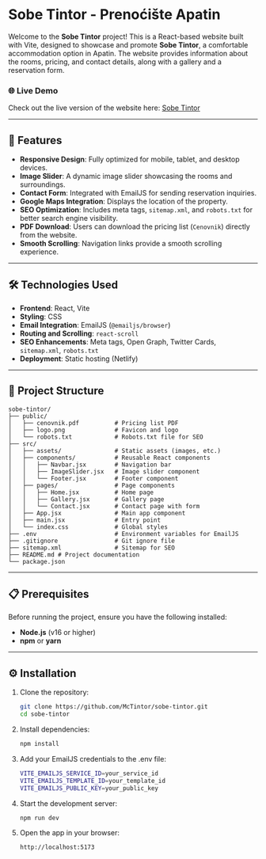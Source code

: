 # Sobe Tintor - Prenoćište Apatin

Welcome to the **Sobe Tintor** project! This is a React-based website built with Vite, designed to showcase and promote **Sobe Tintor**, a comfortable accommodation option in Apatin. The website provides information about the rooms, pricing, and contact details, along with a gallery and a reservation form.

### 🌐 Live Demo
Check out the live version of the website here: [Sobe Tintor](https://sobetintor.netlify.app/)

---

## 🚀 Features

- **Responsive Design**: Fully optimized for mobile, tablet, and desktop devices.
- **Image Slider**: A dynamic image slider showcasing the rooms and surroundings.
- **Contact Form**: Integrated with EmailJS for sending reservation inquiries.
- **Google Maps Integration**: Displays the location of the property.
- **SEO Optimization**: Includes meta tags, `sitemap.xml`, and `robots.txt` for better search engine visibility.
- **PDF Download**: Users can download the pricing list (`Cenovnik`) directly from the website.
- **Smooth Scrolling**: Navigation links provide a smooth scrolling experience.

---

## 🛠️ Technologies Used

- **Frontend**: React, Vite
- **Styling**: CSS
- **Email Integration**: EmailJS (`@emailjs/browser`)
- **Routing and Scrolling**: `react-scroll`
- **SEO Enhancements**: Meta tags, Open Graph, Twitter Cards, `sitemap.xml`, `robots.txt`
- **Deployment**: Static hosting (Netlify)

---

## 📂 Project Structure

```plaintext
sobe-tintor/
├── public/
│   ├── cenovnik.pdf          # Pricing list PDF
│   ├── logo.png              # Favicon and logo
│   └── robots.txt            # Robots.txt file for SEO
├── src/
│   ├── assets/               # Static assets (images, etc.)
│   ├── components/           # Reusable React components
│   │   ├── Navbar.jsx        # Navigation bar
│   │   ├── ImageSlider.jsx   # Image slider component
│   │   └── Footer.jsx        # Footer component
│   ├── pages/                # Page components
│   │   ├── Home.jsx          # Home page
│   │   ├── Gallery.jsx       # Gallery page
│   │   └── Contact.jsx       # Contact page with form
│   ├── App.jsx               # Main app component
│   ├── main.jsx              # Entry point
│   └── index.css             # Global styles
├── .env                      # Environment variables for EmailJS
├── .gitignore                # Git ignore file
├── sitemap.xml               # Sitemap for SEO
├── README.md # Project documentation
└── package.json 
```

---

## 📋 Prerequisites

Before running the project, ensure you have the following installed:

- **Node.js** (v16 or higher)
- **npm** or **yarn**

---

## ⚙️ Installation

1. Clone the repository:
   ```bash
   git clone https://github.com/McTintor/sobe-tintor.git
   cd sobe-tintor
2. Install dependencies:
    ```bash
    npm install
3. Add your EmailJS credentials to the .env file:
    ```bash
    VITE_EMAILJS_SERVICE_ID=your_service_id
    VITE_EMAILJS_TEMPLATE_ID=your_template_id
    VITE_EMAILJS_PUBLIC_KEY=your_public_key
4. Start the development server:
    ```bash
    npm run dev
5. Open the app in your browser:
    ```bash
    http://localhost:5173